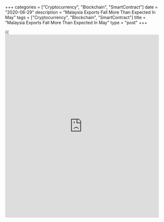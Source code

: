 +++
categories = ["Cryptocurrency", "Blockchain", "SmartContract"]
date = "2020-06-29"
description = "Malaysia Exports Fall More Than Expected In May"
tags = ["Cryptocurrency", "Blockchain", "SmartContract"]
title = "Malaysia Exports Fall More Than Expected In May"
type = "post"
+++

{{<iframe id="large-banner" src="https://www.bounty.group/#slide=17.0" width="100%" height="600" scrolling="no" style="border: 0px solid rgb(216, 221, 230); border-radius: 3px;">}}

Malaysia's exports declined at faster than expected rate in May, data
from the Department of Statistics revealed on Thursday.

Exports fell 25.5 percent year-on-year to MYR 62.7 billion in May,
following a 23.9 percent decrease in April. Economists had expected a
19.9 percent decline.

Exports to India, Singapore, Thailand, Japan, the European Union, Hong
Kong and Vietnam lowered in May, while those to China increased.

Imports declined 30.4 percent annually to MYR 52.3 billion in May,
following a 23.6 percent fall in the previous month. This was the
biggest fall since January 2009. Economists had forecast a fall of 19.8
percent.

Consequently, the trade balance registered a surplus of MYR 10.4 billion
in May.

On a monthly basis, exports fell 3.2 percent in May and imports declined
23.6 percent.

For comments and feedback [contact](https://www.playgroundfx.com/contact/): editorial@rtt[news](https://www.letsplayfx.com/blog/forex-news-website/).com

[Economic News][1]

 **What parts of the world are seeing the best (and worst) economic
performances lately? Click[here][2] to check out our [Econ Scorecard][2]
and find out! See up-to-the-moment [ranking](https://www.playgroundfx.com/blog/crypto-exchange-ranking/)s for the best and worst
performers in [GDP][3], [unemployment rate][4], [inflation][5] and much
more.**

   1. www.rtt[news](https://www.letsplayfx.com/blog/forex-news-website/).com/Content/EconomicNews.aspx
   2. www.rtt[news](https://www.letsplayfx.com/blog/forex-news-website/).com/economic-scorecard/world-rank/unemployment-rate/highest-performance.aspx
   3. www.rtt[news](https://www.letsplayfx.com/blog/forex-news-website/).com/economic-scorecard/world-rank/GDP/highest-performance.aspx
   4. www.rtt[news](https://www.letsplayfx.com/blog/forex-news-website/).com/economic-scorecard/world-rank/unemployment-rate/lowest-performance.aspx
   5. www.rtt[news](https://www.letsplayfx.com/blog/forex-news-website/).com/economic-scorecard/world-rank/CPI/highest-performance.aspx